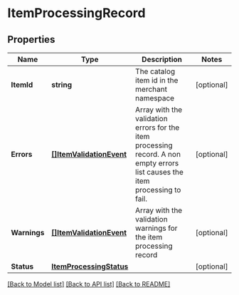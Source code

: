 # ItemProcessingRecord

## Properties

Name | Type | Description | Notes
------------ | ------------- | ------------- | -------------
**ItemId** | **string** | The catalog item id in the merchant namespace | [optional] 
**Errors** | [**[]ItemValidationEvent**](ItemValidationEvent.md) | Array with the validation errors for the item processing record. A non empty errors list causes the item processing to fail. | [optional] 
**Warnings** | [**[]ItemValidationEvent**](ItemValidationEvent.md) | Array with the validation warnings for the item processing record | [optional] 
**Status** | [**ItemProcessingStatus**](ItemProcessingStatus.md) |  | [optional] 

[[Back to Model list]](../README.md#documentation-for-models) [[Back to API list]](../README.md#documentation-for-api-endpoints) [[Back to README]](../README.md)



